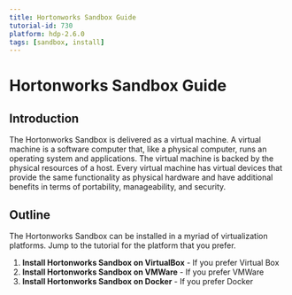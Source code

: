 ```yaml
---
title: Hortonworks Sandbox Guide
tutorial-id: 730
platform: hdp-2.6.0
tags: [sandbox, install]
---
```


# Hortonworks Sandbox Guide

## Introduction

The Hortonworks Sandbox is delivered as a virtual machine.  A virtual machine is a software computer that, like a physical computer, runs an operating system and applications. The virtual machine is backed by the physical resources of a host.  Every virtual machine has virtual devices that provide the same functionality as physical hardware and have additional benefits in terms of portability, manageability, and security.

## Outline

The Hortonworks Sandbox can be installed in a myriad of virtualization platforms.  Jump to the tutorial for the platform that you prefer.

1.  **Install Hortonworks Sandbox on VirtualBox** - If you prefer Virtual Box
2.  **Install Hortonworks Sandbox on VMWare** - If you prefer VMWare
3.  **Install Hortonworks Sandbox on Docker** - If you prefer Docker
